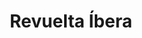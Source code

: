 ﻿---
title: "Revuelta Íbera"
permalink: periodes_46.html
layout: periode
dataInici: -197
dataFi: -195
sidebar: periodes
pares:
  - 49:
    title: "Conquista de Hispania"
    dataInici: "(-218)"
    dataFi: "(-19)"

fills:
  - 80:
    title: "Guerra Numantina"
    dataInici: "(-133)"

jocsPrincipals:
jocsEscenaris:
jocsEpoca:
jocsEpocaEscenaris:
---
